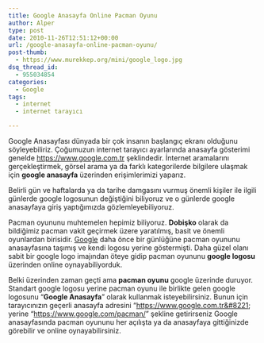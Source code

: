 ```yaml
---
title: Google Anasayfa Online Pacman Oyunu
author: Alper
type: post
date: 2010-11-26T12:51:12+00:00
url: /google-anasayfa-online-pacman-oyunu/
post-thumb:
  - https://www.murekkep.org/mini/google_logo.jpg
dsq_thread_id:
  - 955034854
categories:
  - Google
tags:
  - internet
  - internet tarayıcı

---
```

Google Anasayfası dünyada bir çok insanın başlangıç ekranı olduğunu söyleyebiliriz. Çoğumuzun internet tarayıcı ayarlarında anasayfa gösterimi genelde https://www.google.com.tr şeklindedir. İnternet aramalarını gerçekleştirmek, görsel arama ya da farklı kategorilerde bilgilere ulaşmak için **google anasayfa** üzerinden erişimlerimizi yaparız. 

Belirli gün ve haftalarda ya da tarihe damgasını vurmuş önemli kişiler ile ilgili günlerde google logosunun değiştiğini biliyoruz ve o günlerde google anasayfaya giriş yaptığımızda gözlemleyebiliyoruz. 

Pacman oyununu muhtemelen hepimiz biliyoruz. **Dobişko** olarak da bildiğimiz pacman vakit geçirmek üzere yaratılmış, basit ve önemli oyunlardan birisidir. <a href="https://www.google.com.tr" target="_blank">Google</a> daha önce bir günlüğüne pacman oyununu anasayfasına taşımış ve kendi logosu yerine göstermişti. Daha güzel olanı sabit bir google logo imajından öteye gidip pacman oyununu **google logosu** üzerinden online oynayabiliyorduk. 

Belki üzerinden zaman geçti ama **pacman oyunu** google üzerinde duruyor. Standart google logosu yerine pacman oyunu ile birlikte gelen google logosunu &#8220;**Google Anasayfa**&#8221; olarak kullanmak isteyebilirsiniz. Bunun için tarayıcınızın geçerli anasayfa adresini &#8220;https://www.google.com.tr&#8221; yerine &#8220;<https://www.google.com/pacman/>&#8221; şekline getirirseniz Google anasayfasında pacman oyununu her açılışta ya da anasayfaya gittiğinizde görebilir ve online oynayabilirsiniz.